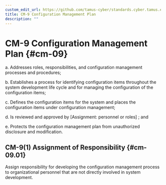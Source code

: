 ```yaml
---
custom_edit_url: https://github.com/tamus-cyber/standards.cyber.tamus.edu/tree/main/content/tamus.edu/TAMUS_profile.xml
title: CM-9 Configuration Management Plan
description: ""
---
```


# CM-9 Configuration Management Plan {#cm-09}

a. Addresses roles, responsibilities, and configuration management processes and procedures;

b. Establishes a process for identifying configuration items throughout the system development life cycle and for managing the configuration of the configuration items;

c. Defines the configuration items for the system and places the configuration items under configuration management;

d. Is reviewed and approved by [Assignment: personnel or roles] ; and

e. Protects the configuration management plan from unauthorized disclosure and modification.

## CM-9(1) Assignment of Responsibility {#cm-09.01}

Assign responsibility for developing the configuration management process to organizational personnel that are not directly involved in system development.

